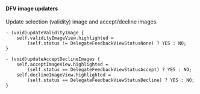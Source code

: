 #### DFV image updaters

Update selection (validity) image and accept/decline images.

```objc
- (void)updateValidityImage {
    self.validityImageView.highlighted =
        (self.status != DelegateFeedbackViewStatusNone) ? YES : NO;
}

- (void)updateAcceptDeclineImages {
    self.acceptImageView.highlighted =
        (self.status == DelegateFeedbackViewStatusAccept) ? YES : NO;
    self.declineImageView.highlighted =
        (self.status == DelegateFeedbackViewStatusDecline) ? YES : NO;
}
```

